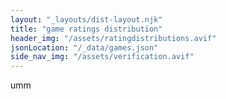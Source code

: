 ```yaml
---
layout: "_layouts/dist-layout.njk"
title: "game ratings distribution"
header_img: "/assets/ratingdistributions.avif"
jsonLocation: "/_data/games.json"
side_nav_img: "/assets/verification.avif"
---
```


umm